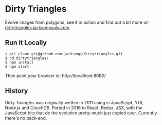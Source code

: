 # Dirty Triangles

Evolve images from polygons, see it in action and find out a bit more on [dirtytriangles.jacksonpauls.com](https://dirtytriangles.jacksonpauls.com/).

## Run it Locally

```
$ git clone git@github.com:jacksonp/dirtytriangles.git
$ cd dirtytriangles/
$ npm install
$ npm start
```

Then point your browser to: http://localhost:8080/

## History

Dirty Triangles was originally written in 2011 using in JavaScript, YUI, Node.js and CouchDB. Ported in 2016 to React, Redux, JSX, with the JavaScript bits that do the evolution pretty much just copied over. Currently there's no back-end.
